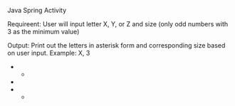 Java Spring Activity 

Requireent: User will input letter X, Y, or Z and size (only odd numbers with 3 as the minimum value)

Output: Print out the letters in asterisk form and corresponding size based on user input.
Example: X, 3
* *
 *
* *
